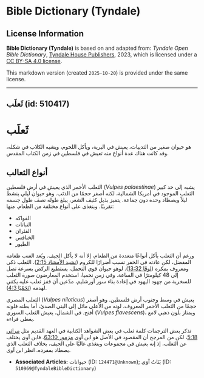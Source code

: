 # Bible Dictionary (Tyndale)

## License Information

**Bible Dictionary (Tyndale)** is based on and adapted from: _Tyndale Open Bible Dictionary_, [Tyndale House Publishers](https://tyndaleopenresources.com/), 2023, which is licensed under a [CC BY-SA 4.0 license](https://creativecommons.org/licenses/by-sa/4.0/legalcode.en).

This markdown version (created `2025-10-20`) is provided under the same license.



--------------------------------

## ثَعلَب (id: 510417)

ثَعلَب
======

هو حيوان صغير من الثدييات، يعيش في البرية، ويأكل اللحوم، ويشبه الكلاب في شكله، وقد كانت هناك عدة أنواع منه تعيش في فلسطين في زمن الكتاب المقدس.

أنواع الثعالب
-------------

الثعلب الأحمر الذي يعيش في أرض فلسطين (*Vulpes palaestinae*) يشبه إلى حد كبير الثعلب الموجود في أمريكا الشمالية، لكنه أصغر حجمًا من الذئب. وهو حيوان ليلي ينشط ليلاً ويصطاد وحده دون جماعة. يتميز بذيل كثيف الشعر، يبلغ طوله نصف طول جسمه تقريبًا. ويتغذى على أنواع مختلفة من الطعام، منها:

* الفواكه
* النباتات
* الفئران
* الخنافس
* الطيور

ورغم أن الثعلب يأكل أنواعًا متعددة من الطعام، إلا أنه لا يأكل الجيف. ويُعد العنب طعامه المفضل، لكن عادته في الحفر تسبب أضرارًا للكروم ([نشيد الأمشاد 2:15](https://ref.ly/Song2:15)). الثعلب ذكي ومعروف بمكره ([لوقَا 13:32](https://ref.ly/Luke13:32)). لوهو حيوان قوي التحمل، يستطيع الركض بسرعة تصل إلى 48 كيلومترًا في الساعة. وفي زمن نحميا، استخدم المعارضون صورة الثعلب للسخرية من جهود اليهود في إعادة بناء سور أورشليم، مدّعين أن قفز ثعلب عليه يكفي لهدمه ([نَحَمْيَا 4:3](https://ref.ly/Neh4:3)).

الثعلب المصري (*Vulpes niloticus*) يعيش في وسط وجنوب أرض فلسطين. وهو أصغر حجمًا من الثعلب الأحمر المعروف. لونه من الأعلى مائل إلى البني الصدئ، أما بطنه فلونه أفتح. في الشمال، يعيش الثعلب السوري (*Vulpes flavescens*)، ويمتاز بلون ذهبي لامع يغطي فراءه.

تذكر بعض الترجمات كلمة ثعلب في بعض الشواهد الكتابية في العهد القديم مثل [مراثي 5:18](https://ref.ly/Lam5:18)، لكن من المرجح أن المقصود في الأصل هو ابن آوى [مزمور 63:10](https://ref.ly/Ps63:10). فابن آوى يختلف عن الثعلب، إذ إنه يعيش في مجموعات ويتغذى غالبًا على الجيف، بخلاف الثعلب الذي يصطاد بمفرده. انظر ابن آوى.

* **Associated Articles:** حيوانات (ID: `124471@Unknown`); بَنَاتُ آوَى (ID: `510969@TyndaleBibleDictionary`)

